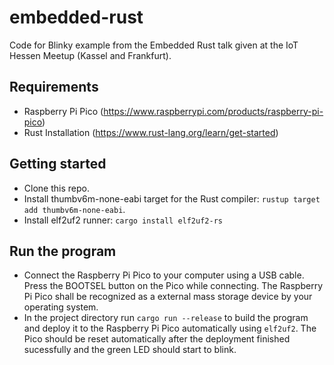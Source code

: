 # embedded-rust

Code for Blinky example from the Embedded Rust talk given at the IoT Hessen Meetup (Kassel and Frankfurt).

## Requirements

- Raspberry Pi Pico (https://www.raspberrypi.com/products/raspberry-pi-pico)
- Rust Installation (https://www.rust-lang.org/learn/get-started)

## Getting started

- Clone this repo.
- Install thumbv6m-none-eabi target for the Rust compiler: ```rustup target add thumbv6m-none-eabi```.
- Install elf2uf2 runner: ```cargo install elf2uf2-rs```

## Run the program

- Connect the Raspberry Pi Pico to your computer using a USB cable. Press the BOOTSEL button on the Pico while connecting. The Raspberry Pi Pico shall be recognized as a external mass storage device by your operating system.
- In the project directory run ```cargo run --release``` to build the program and deploy it to the Raspberry Pi Pico automatically using ```elf2uf2```. The Pico should be reset automatically after the deployment finished sucessfully and the green LED should start to blink.
